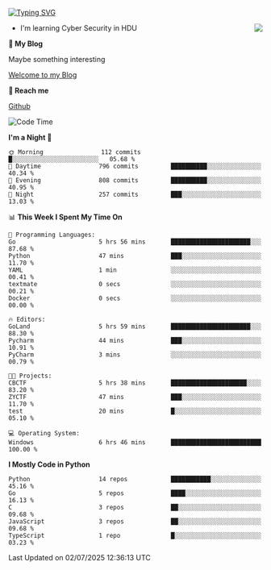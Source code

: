 [![Typing SVG](https://readme-typing-svg.herokuapp.com?font=Fira+Code&pause=1000&random=false&width=450&height=60&lines=Hello+%F0%9F%91%8B%F0%9F%8F%BB;I'm+JBNRZ)](https://git.io/typing-svg)

<a href="#">
  <img align="right" src="https://github-readme-stats.vercel.app/api?username=JBNRZ&show_icons=true&bg_color=15,f2f7fd,E0EAFC" />
</a>

- I'm learning Cyber Security in HDU

 **🌱 My Blog**

Maybe something interesting

[Welcome to my Blog](https://jbnrz.com.cn/)

 **💬 Reach me** 

[Github](https://github.com/JBNRZ)


<!--START_SECTION:waka-->
![Code Time](http://img.shields.io/badge/Code%20Time-1%2C298%20hrs%206%20mins-blue)

**I'm a Night 🦉** 

```text
🌞 Morning                112 commits         █░░░░░░░░░░░░░░░░░░░░░░░░   05.68 % 
🌆 Daytime                796 commits         ██████████░░░░░░░░░░░░░░░   40.34 % 
🌃 Evening                808 commits         ██████████░░░░░░░░░░░░░░░   40.95 % 
🌙 Night                  257 commits         ███░░░░░░░░░░░░░░░░░░░░░░   13.03 % 
```


📊 **This Week I Spent My Time On** 

```text
💬 Programming Languages: 
Go                       5 hrs 56 mins       ██████████████████████░░░   87.68 % 
Python                   47 mins             ███░░░░░░░░░░░░░░░░░░░░░░   11.70 % 
YAML                     1 min               ░░░░░░░░░░░░░░░░░░░░░░░░░   00.41 % 
textmate                 0 secs              ░░░░░░░░░░░░░░░░░░░░░░░░░   00.21 % 
Docker                   0 secs              ░░░░░░░░░░░░░░░░░░░░░░░░░   00.00 % 

🔥 Editors: 
GoLand                   5 hrs 59 mins       ██████████████████████░░░   88.30 % 
Pycharm                  44 mins             ███░░░░░░░░░░░░░░░░░░░░░░   10.91 % 
PyCharm                  3 mins              ░░░░░░░░░░░░░░░░░░░░░░░░░   00.79 % 

🐱‍💻 Projects: 
CBCTF                    5 hrs 38 mins       █████████████████████░░░░   83.20 % 
ZYCTF                    47 mins             ███░░░░░░░░░░░░░░░░░░░░░░   11.70 % 
test                     20 mins             █░░░░░░░░░░░░░░░░░░░░░░░░   05.10 % 

💻 Operating System: 
Windows                  6 hrs 46 mins       █████████████████████████   100.00 % 
```

**I Mostly Code in Python** 

```text
Python                   14 repos            ███████████░░░░░░░░░░░░░░   45.16 % 
Go                       5 repos             ████░░░░░░░░░░░░░░░░░░░░░   16.13 % 
C                        3 repos             ██░░░░░░░░░░░░░░░░░░░░░░░   09.68 % 
JavaScript               3 repos             ██░░░░░░░░░░░░░░░░░░░░░░░   09.68 % 
TypeScript               1 repo              █░░░░░░░░░░░░░░░░░░░░░░░░   03.23 % 
```




 Last Updated on 02/07/2025 12:36:13 UTC
<!--END_SECTION:waka-->
